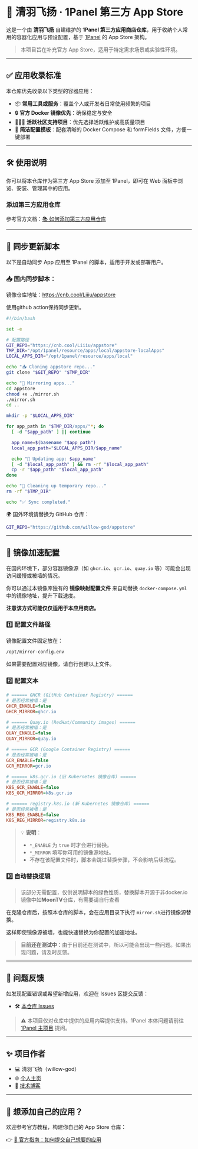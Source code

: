 # 🌈 清羽飞扬 · 1Panel 第三方 App Store

这是一个由 **清羽飞扬** 自建维护的 **1Panel 第三方应用商店仓库**，用于收纳个人常用的容器化应用与预设配置，基于 [1Panel](https://github.com/1Panel-dev/1Panel) 的 App Store 架构。

> 本项目旨在补充官方 App Store，适用于特定需求场景或实验性环境。

---

## ✅ 应用收录标准

本仓库优先收录以下类型的容器应用：

- 📦 **常用工具或服务**：覆盖个人或开发者日常使用频繁的项目
- 🔒 **官方 Docker 镜像优先**：确保稳定与安全
- 🧑‍🤝‍🧑 **活跃社区支持项目**：优先选择活跃维护或高质量项目
- 🧾 **简洁配置模板**：配套清晰的 Docker Compose 和 formFields 文件，方便一键部署

---

## 🛠 使用说明

你可以将本仓库作为第三方 App Store 添加至 1Panel，即可在 Web 面板中浏览、安装、管理其中的应用。

### 添加第三方应用仓库

参考官方文档：[📚 如何添加第三方应用仓库](https://github.com/1Panel-dev/1Panel/wiki)

---

## 🔄 同步更新脚本

以下是自动同步 App 应用至 1Panel 的脚本，适用于开发或部署用户。

### 📥 国内同步脚本：

镜像仓库地址：https://cnb.cool/Liiiu/appstore

使用github action保持同步更新。

```bash
#!/bin/bash

set -e

# 配置路径
GIT_REPO="https://cnb.cool/Liiiu/appstore"
TMP_DIR="/opt/1panel/resource/apps/local/appstore-localApps"
LOCAL_APPS_DIR="/opt/1panel/resource/apps/local"

echo "📥 Cloning appstore repo..."
git clone "$GIT_REPO" "$TMP_DIR"

echo "🔄 Mirroring apps..."
cd appstore
chmod +x ./mirror.sh
./mirror.sh
cd ..

mkdir -p "$LOCAL_APPS_DIR"

for app_path in "$TMP_DIR/apps/"*; do
  [ -d "$app_path" ] || continue

  app_name=$(basename "$app_path")
  local_app_path="$LOCAL_APPS_DIR/$app_name"

  echo "🔁 Updating app: $app_name"
  [ -d "$local_app_path" ] && rm -rf "$local_app_path"
  cp -r "$app_path" "$local_app_path"
done

echo "🧼 Cleaning up temporary repo..."
rm -rf "$TMP_DIR"

echo "✅ Sync completed."
```

🌍 国外环境请替换为 GitHub 仓库：

```bash
GIT_REPO="https://github.com/willow-god/appstore"
```

------

## 🎡 镜像加速配置

在国内环境下，部分容器镜像源（如 `ghcr.io`、`gcr.io`、`quay.io` 等）可能会出现访问缓慢或被墙的情况。

你可以通过本镜像库独有的 **镜像映射配置文件** 来自动替换 `docker-compose.yml` 中的镜像地址，提升下载速度。

**注意该方式可能仅仅适用于本应用商店。**

### 1️⃣ 配置文件路径

镜像配置文件固定放在：

```bash
/opt/mirror-config.env
```

如果需要配置对应镜像，请自行创建以上文件。

### 2️⃣ 配置文本

```ini
# ====== GHCR (GitHub Container Registry) ======
# 是否经常被墙：是
GHCR_ENABLE=false
GHCR_MIRROR=ghcr.io

# ====== Quay.io (RedHat/Community images) ======
# 是否经常被墙：是
QUAY_ENABLE=false
QUAY_MIRROR=quay.io

# ====== GCR (Google Container Registry) ======
# 是否经常被墙：是
GCR_ENABLE=false
GCR_MIRROR=gcr.io

# ====== k8s.gcr.io (旧 Kubernetes 镜像仓库) ======
# 是否经常被墙：是
K8S_GCR_ENABLE=false
K8S_GCR_MIRROR=k8s.gcr.io

# ====== registry.k8s.io (新 Kubernetes 镜像仓库) ======
# 是否经常被墙：是
K8S_REG_ENABLE=false
K8S_REG_MIRROR=registry.k8s.io
```

> 💡 **说明**：
>
> - `*_ENABLE` 为 `true` 时才会进行替换。
> - `*_MIRROR` 填写你可用的镜像源地址。
> - 不存在该配置文件时，脚本会跳过替换步骤，不会影响后续流程。

### 3️⃣ 自动替换逻辑

> 该部分无需配置，仅供说明脚本的绿色性质，替换脚本开源于非docker.io镜像中如**MoonTV**仓库，有需要请自行查看

在克隆仓库后，按照本仓库的脚本，会在应用目录下执行 `mirror.sh`进行镜像源替换。

这样即使镜像源被墙，也能快速替换为你配置的加速地址。

> **目前还在测试中**：由于目前还在测试中，所以可能会出现一些问题。如果出现问题，请及时反馈。

---

## 📮 问题反馈

如发现配置错误或希望新增应用，欢迎在 Issues 区提交反馈：

- 🛠 [本仓库 Issues](https://github.com/willow-god/appstore/issues)

> ⚠️ 本项目仅对仓库中提供的应用内容提供支持。1Panel 本体问题请前往 [1Panel 主项目](https://github.com/1Panel-dev/1Panel/issues) 提问。

------

## ✨ 项目作者

- 💻 清羽飞扬（willow-god）
- 🌐 [个人主页](https://www.liushen.fun/)
- 📘 [技术博客](https://blog.liushen.fun/)

------

## 🧩 想添加自己的应用？

欢迎参考官方教程，构建你自己的 App Store 仓库：

👉 [📘 官方指南：如何提交自己想要的应用](https://github.com/1Panel-dev/appstore/wiki/如何提交自己想要的应用)

